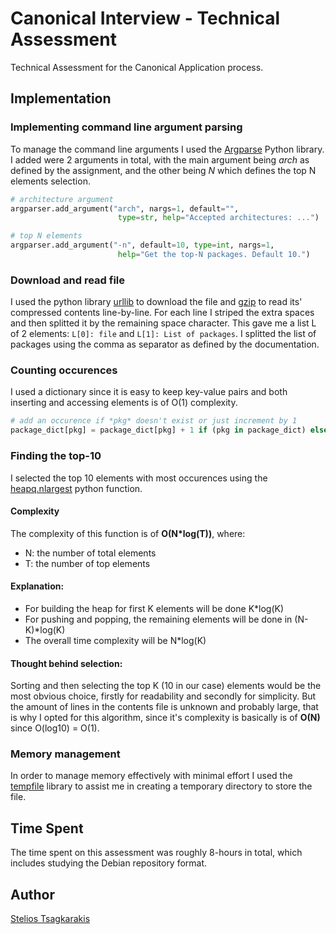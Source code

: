 # Canonical Interview - Technical Assessment

Technical Assessment for the Canonical Application process.

## Implementation

### Implementing command line argument parsing

To manage the command line arguments I used the [Argparse](https://docs.python.org/3/library/argparse.html)
Python library. I added were 2 arguments in total, with the main argument being *arch* as defined by
the assignment, and the other being *N* which defines the top N elements selection.

```python
# architecture argument
argparser.add_argument("arch", nargs=1, default="",
                        type=str, help="Accepted architectures: ...")

# top N elements
argparser.add_argument("-n", default=10, type=int, nargs=1,
                        help="Get the top-N packages. Default 10.")
```

### Download and read file

I used the python library [urllib](https://docs.python.org/3/library/urllib.request.html) to download
the file and [gzip](https://docs.python.org/3/library/gzip.html) to read its' compressed contents line-by-line.
For each line I striped the extra spaces and then splitted  it by the remaining space character. This gave me
a list L of 2 elements: ```L[0]: file``` and ```L[1]: List of packages```. I splitted the list of packages
using the comma as separator as defined by the documentation. 

### Counting occurences

I used a dictionary since it is easy to keep key-value pairs and both inserting and accessing
elements is of O(1) complexity.
```python
# add an occurence if *pkg* doesn't exist or just increment by 1
package_dict[pkg] = package_dict[pkg] + 1 if (pkg in package_dict) else 1
```

### Finding the top-10

I selected the top 10 elements with most occurences using the
[heapq.nlargest](https://docs.python.org/3/library/heapq.html#heapq.nlargest) python function.

#### Complexity

The complexity of this function is of **O(N*log(T))**, where:
- N: the number of total elements
- T: the number of top elements

#### Explanation:

- For building the heap for first K elements will be done K*log(K)
- For pushing and popping, the remaining elements will be done in (N-K)*log(K)
- The overall time complexity will be N*log(K)

#### Thought behind selection:

Sorting and then selecting the top K (10 in our case) elements would be the
most obvious choice, firstly for readability and secondly for simplicity.
But the amount of lines in the contents file is unknown and probably large,
that is why I opted for this algorithm, since it's complexity is basically
is of **O(N)** since O(log10) = O(1).

### Memory management

In order to manage memory effectively with minimal effort I used the
[tempfile](https://docs.python.org/3/library/tempfile.html) library to assist
me in creating a temporary directory to store the file.

## Time Spent

The time spent on this assessment was roughly 8-hours in total, which includes
studying the Debian repository format.

## Author

[Stelios Tsagkarakis](https://github.com/steliostss)

